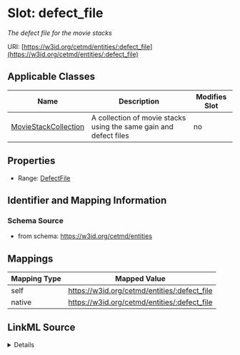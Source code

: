 

# Slot: defect_file


_The defect file for the movie stacks_





URI: [https://w3id.org/cetmd/entities/:defect_file](https://w3id.org/cetmd/entities/:defect_file)



<!-- no inheritance hierarchy -->





## Applicable Classes

| Name | Description | Modifies Slot |
| --- | --- | --- |
| [MovieStackCollection](MovieStackCollection.md) | A collection of movie stacks using the same gain and defect files |  no  |







## Properties

* Range: [DefectFile](DefectFile.md)





## Identifier and Mapping Information







### Schema Source


* from schema: https://w3id.org/cetmd/entities




## Mappings

| Mapping Type | Mapped Value |
| ---  | ---  |
| self | https://w3id.org/cetmd/entities/:defect_file |
| native | https://w3id.org/cetmd/entities/:defect_file |




## LinkML Source

<details>
```yaml
name: defect_file
description: The defect file for the movie stacks
from_schema: https://w3id.org/cetmd/entities
rank: 1000
alias: defect_file
owner: MovieStackCollection
domain_of:
- MovieStackCollection
range: DefectFile

```
</details>